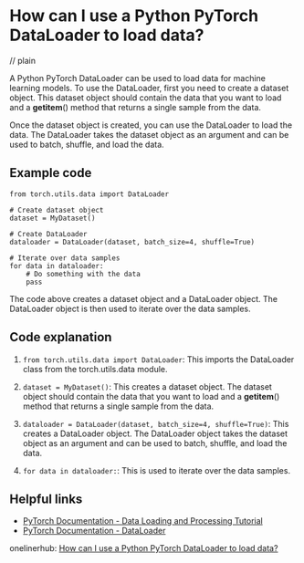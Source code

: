# How can I use a Python PyTorch DataLoader to load data?
// plain

A Python PyTorch DataLoader can be used to load data for machine learning models. To use the DataLoader, first you need to create a dataset object. This dataset object should contain the data that you want to load and a __getitem__() method that returns a single sample from the data.

Once the dataset object is created, you can use the DataLoader to load the data. The DataLoader takes the dataset object as an argument and can be used to batch, shuffle, and load the data.

## Example code

```
from torch.utils.data import DataLoader

# Create dataset object
dataset = MyDataset()

# Create DataLoader
dataloader = DataLoader(dataset, batch_size=4, shuffle=True)

# Iterate over data samples
for data in dataloader:
    # Do something with the data
    pass
```

The code above creates a dataset object and a DataLoader object. The DataLoader object is then used to iterate over the data samples.

## Code explanation


1. `from torch.utils.data import DataLoader`: This imports the DataLoader class from the torch.utils.data module.

2. `dataset = MyDataset()`: This creates a dataset object. The dataset object should contain the data that you want to load and a __getitem__() method that returns a single sample from the data.

3. `dataloader = DataLoader(dataset, batch_size=4, shuffle=True)`: This creates a DataLoader object. The DataLoader object takes the dataset object as an argument and can be used to batch, shuffle, and load the data.

4. `for data in dataloader:`: This is used to iterate over the data samples.

## Helpful links

- [PyTorch Documentation - Data Loading and Processing Tutorial](https://pytorch.org/tutorials/beginner/data_loading_tutorial.html)
- [PyTorch Documentation - DataLoader](https://pytorch.org/docs/stable/data.html#torch.utils.data.DataLoader)

onelinerhub: [How can I use a Python PyTorch DataLoader to load data?](https://onelinerhub.com/python-pytorch/how-can-i-use-a-python-pytorch-dataloader-to-load-data)